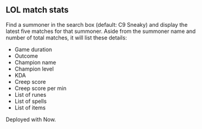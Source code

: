 ## LOL match stats
Find a summoner in the search box (default: C9 Sneaky) and display the latest five matches for that summoner. Aside from the summoner name and number of total matches, it will list these details:
* Game duration
* Outcome
* Champion name
* Champion level
* KDA
* Creep score
* Creep score per min
* List of runes
* List of spells
* List of items 

Deployed with Now.